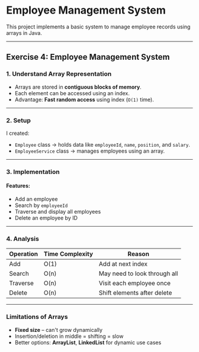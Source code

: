 #  Employee Management System 

This project implements a basic system to manage employee records using arrays in Java.

---

##  Exercise 4: Employee Management System

### 1. Understand Array Representation

- Arrays are stored in **contiguous blocks of memory**.
- Each element can be accessed using an index.
- Advantage: **Fast random access** using index (`O(1)` time).

---

### 2. Setup

I created:
- `Employee` class → holds data like `employeeId`, `name`, `position`, and `salary`.
- `EmployeeService` class → manages employees using an array.

---

### 3. Implementation

####  Features:
- Add an employee
- Search by `employeeId`
- Traverse and display all employees
- Delete an employee by ID


---

### 4. Analysis

| Operation     | Time Complexity | Reason                        |
|---------------|------------------|-------------------------------|
| Add           | O(1)             | Add at next index             |
| Search        | O(n)             | May need to look through all |
| Traverse      | O(n)             | Visit each employee once     |
| Delete        | O(n)             | Shift elements after delete  |

---

### Limitations of Arrays

- **Fixed size** – can't grow dynamically
- Insertion/deletion in middle = shifting = slow
- Better options: **ArrayList**, **LinkedList** for dynamic use cases




